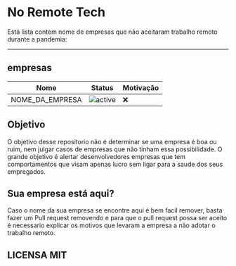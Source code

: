# No Remote Tech

Está lista contem nome de empresas que não aceitaram trabalho remoto durante a pandemia:

-------------------

## empresas
Nome | Status | Motivação 
---- | ---- | ----
NOME_DA_EMPRESA|![active](https://img.shields.io/badge/status-active-green.svg?style=flat-square)|:x:

## Objetivo

O objetivo desse repositorio não é determinar se uma empresa é boa ou ruim, nem julgar casos de empresas que não tinham essa possibilidade. O grande objetivo é alertar desenvolvedores empresas que tem comportamentos que visam apenas lucro sem ligar para a saude dos seus empregados.

## Sua empresa está aqui?

Caso o nome da sua empresa se encontre aqui é bem facil remover, basta fazer um Pull request removendo e para que o pull request possa ser aceito é necessario explicar os motivos que levaram a empresa a não adotar o trabalho remoto.

## LICENSA MIT
